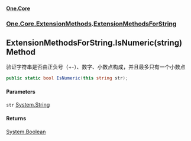 #### [One.Core](index.md 'index')
### [One.Core.ExtensionMethods](One_Core_ExtensionMethods.md 'One.Core.ExtensionMethods').[ExtensionMethodsForString](One_Core_ExtensionMethods_ExtensionMethodsForString.md 'One.Core.ExtensionMethods.ExtensionMethodsForString')
## ExtensionMethodsForString.IsNumeric(string) Method
验证字符串是否由正负号（+-）、数字、小数点构成，并且最多只有一个小数点 
```csharp
public static bool IsNumeric(this string str);
```
#### Parameters
<a name='One_Core_ExtensionMethods_ExtensionMethodsForString_IsNumeric(string)_str'></a>
`str` [System.String](https://docs.microsoft.com/en-us/dotnet/api/System.String 'System.String')  
  
#### Returns
[System.Boolean](https://docs.microsoft.com/en-us/dotnet/api/System.Boolean 'System.Boolean')  
